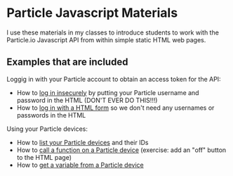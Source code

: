 # Particle Javascript Materials

I use these materials in my classes to introduce students to work with the Particle.io Javascript API from within simple static HTML web pages.

## Examples that are included

Loggig in with your Particle account to obtain an access token for the API:

* How to [log in insecurely](login_insecure) by putting your Particle username and password in the HTML (DON'T EVER DO THIS!!!)
* How to [log in with a HTML form](login_with_form) so we don't need any usernames or passwords in the HTML

Using your Particle devices:

* How to [list your Particle devices](list_devices) and their IDs
* How to [call a function on a Particle device](call_function) (exercise: add an "off" button to the HTML page)
* How to [get a variable from a Particle device](get_variable)
